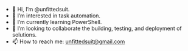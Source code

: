 - 👋 Hi, I’m @unfittedsuit.
- 👀 I’m interested in task automation.
- 🌱 I’m currently learning PowerShell.
- 💞️ I’m looking to collaborate the building, testing, and deployment of solutions.
- 📫 How to reach me: unfittedsuit@gmail.com

<!---
unfittedsuit/unfittedsuit is a ✨ special ✨ repository because its `README.md` (this file) appears on your GitHub profile.
You can click the Preview link to take a look at your changes.
--->
